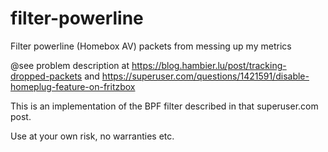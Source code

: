 # filter-powerline
Filter powerline (Homebox AV) packets from messing up my metrics

@see problem description at https://blog.hambier.lu/post/tracking-dropped-packets and https://superuser.com/questions/1421591/disable-homeplug-feature-on-fritzbox

This is an implementation of the BPF filter described in that superuser.com post.

Use at your own risk, no warranties etc.
